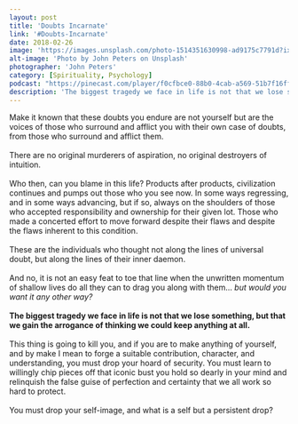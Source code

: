 ```yaml
---
layout: post
title: 'Doubts Incarnate'
link: '#Doubts-Incarnate'
date: 2018-02-26
image: 'https://images.unsplash.com/photo-1514351630998-ad9175c7791d?ixlib=rb-0.3.5&ixid=eyJhcHBfaWQiOjEyMDd9&s=23fa2a329c90ca07666307e6033f8076&auto=format&fit=crop&w=2767&q=80'
alt-image: 'Photo by John Peters on Unsplash'
photographer: 'John Peters'
category: [Spirituality, Psychology]
podcast: "https://pinecast.com/player/f0cfbce0-88b0-4cab-a569-51b7f16ff3f4?theme=minimal"
description: 'The biggest tragedy we face in life is not that we lose something, but that we gain the arrogance of thinking we could keep anything at all.'
---
```


Make it known that these doubts you endure are not yourself but are the voices of those who surround and afflict you with their own case of doubts, from those who surround and afflict them. 
<br>
<br>
There are no original murderers of aspiration, no original destroyers of intuition. 
<br>
<br>
Who then, can you blame in this life? Products after products, civilization continues and pumps out those who you see now. In some ways regressing, and in some ways advancing, but if so, always on the shoulders of those who accepted responsibility and ownership for their given lot. Those who made a concerted effort to move forward despite their flaws and despite the flaws inherent to this condition. 
<br>
<br>
These are the individuals who thought not along the lines of universal doubt, but along the lines of their inner daemon. 
<br>
<br>
And no, it is not an easy feat to toe that line when the unwritten momentum of shallow lives do all they can to drag you along with them... *but would you want it any other way?* 
<br>
<br>
**The biggest tragedy we face in life is not that we lose something, but that we gain the arrogance of thinking we could keep anything at all.**
<br>
<br> 
This thing is going to kill you, and if you are to make anything of yourself, and by make I mean to forge a suitable contribution, character, and understanding, you must drop your hoard of security. You must learn to willingly chip pieces off that iconic bust you hold so dearly in your mind and relinquish the false guise of perfection and certainty that we all work so hard to protect. 
<br>
<br>
You must drop your self-image, and what is a self but a persistent drop?